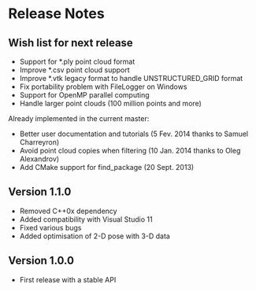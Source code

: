 Release Notes
=============

Wish list for next release
--------------------------


 * Support for *.ply point cloud format
 * Improve *.csv point cloud support
 * Improve *.vtk legacy format to handle UNSTRUCTURED_GRID format
 * Fix portability problem with FileLogger on Windows
 * Support for OpenMP parallel computing
 * Handle larger point clouds (100 million points and more)

Already implemented in the current master:
  
 * Better user documentation and tutorials (5 Fev. 2014 thanks to Samuel Charreyron)
 * Avoid point cloud copies when filtering (10 Jan. 2014 thanks to Oleg Alexandrov)
 * Add CMake support for find_package (20 Sept. 2013)


Version 1.1.0
--------------

 * Removed C++0x dependency 
 * Added compatibility with Visual Studio 11
 * Fixed various bugs
 * Added optimisation of 2-D pose with 3-D data
 
Version 1.0.0
-------------

 * First release with a stable API

